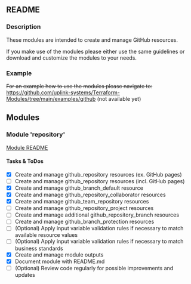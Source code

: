 ## README

### Description

These modules are intended to create and manage GitHub resources.
  
If you make use of the modules please either use the same guidelines or download and customize the modules to your needs.  

### Example

~~For an example how to use the modules please navigate to:~~  
https://github.com/uplink-systems/Terraform-Modules/tree/main/examples/github (not available yet)  

## Modules

### Module 'repository'

[Module README](repository/README.md)  

#### Tasks & ToDos

- [x] Create and manage github_repository resources (ex. GitHub pages)
- [ ] Create and manage github_repository resources (incl. GitHub pages)
- [x] Create and manage github_branch_default resource
- [x] Create and manage github_repository_collaborator resources
- [x] Create and manage github_team_repository resources
- [ ] Create and manage github_repository_project resources
- [ ] Create and manage additional github_repository_branch resources
- [ ] Create and manage github_branch_protection resources
- [ ] \(Optional) Apply input variable validation rules if necessary to match available resource values
- [ ] \(Optional) Apply input variable validation rules if necessary to match business standards
- [x] Create and manage module outputs
- [x] Document module with README.md
- [ ] \(Optional) Review code regularly for possible improvements and updates
